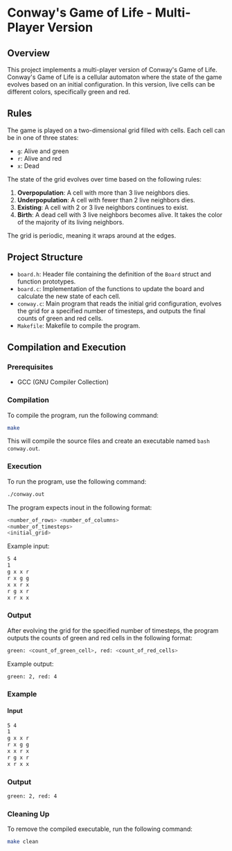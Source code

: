 # Conway's Game of Life - Multi-Player Version

## Overview

This project implements a multi-player version of Conway's Game of Life. Conway's Game of Life is a cellular automaton where the state of the game evolves based on an initial configuration. In this version, live cells can be different colors, specifically green and red.

## Rules

The game is played on a two-dimensional grid filled with cells. Each cell can be in one of three states:
- `g`: Alive and green
- `r`: Alive and red
- `x`: Dead

The state of the grid evolves over time based on the following rules:
1. **Overpopulation**: A cell with more than 3 live neighbors dies.
2. **Underpopulation**: A cell with fewer than 2 live neighbors dies.
3. **Existing**: A cell with 2 or 3 live neighbors continues to exist.
4. **Birth**: A dead cell with 3 live neighbors becomes alive. It takes the color of the majority of its living neighbors.

The grid is periodic, meaning it wraps around at the edges.

## Project Structure

- `board.h`: Header file containing the definition of the `Board` struct and function prototypes.
- `board.c`: Implementation of the functions to update the board and calculate the new state of each cell.
- `conway.c`: Main program that reads the initial grid configuration, evolves the grid for a specified number of timesteps, and outputs the final counts of green and red cells.
- `Makefile`: Makefile to compile the program.

## Compilation and Execution

### Prerequisites

- GCC (GNU Compiler Collection)

### Compilation

To compile the program, run the following command:

```bash
make
```

This will compile the source files and create an executable named ```bash 
conway.out```.

### Execution

To run the program, use the following command:
```bash
./conway.out
```

The program expects inout in the following format: 
```bash
<number_of_rows> <number_of_columns>
<number_of_timesteps>
<initial_grid>
```

Example input:
```bash
5 4
1
g x x r
r x g g
x x r x
r g x r
x r x x
```

### Output
After evolving the grid for the specified number of timesteps, the program outputs the counts of green and red cells in the following format:
```bash
green: <count_of_green_cell>, red: <count_of_red_cells>
```

Example output:
```bash
green: 2, red: 4
```

### Example
#### Input
```bash
5 4
1
g x x r
r x g g
x x r x
r g x r
x r x x
```

### Output
```bash
green: 2, red: 4
```

### Cleaning Up
To remove the compiled executable, run the following command:
```bash
make clean
```
